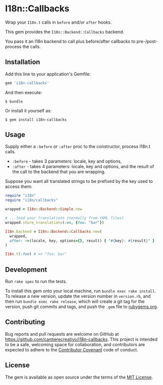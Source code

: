 # I18n::Callbacks

Wrap your `I18n.t` calls in `before` and/or `after` hooks.

This gem provides the `I18n::Backend::Callbacks` backend.

You pass it an I18n backend to call plus before/after callbacks to pre-/post-
process the calls.

## Installation

Add this line to your application's Gemfile:

```ruby
gem 'i18n-callbacks'
```

And then execute:

    $ bundle

Or install it yourself as:

    $ gem install i18n-callbacks

## Usage

Supply either a `:before` or `:after` proc to the constructor, process I18n.t
calls.

* `:before` - takes 3 parameters: locale, key and options,
* `:after` - takes 4 parameters: locale, key and options, and the result of
  the call to the backend that you are wrapping.

Suppose you want all translated strings to be prefixed by the key used to
access them:

```ruby
require "i18n"
require "i18n/callbacks"

wrapped = I18n::Backend::Simple.new

# ...load your translations (normally from YAML files)
wrapped.store_translations(:en, {foo: "bar"})

I18n.backend = I18n::Backend::Callbacks.new(
  wrapped,
  after: ->(locale, key, options={}, result) { "#{key}: #{result}" }
)

I18n.t(:foo) # => "foo: bar"
```

## Development

Run `rake spec` to run the tests.

To install this gem onto your local machine, run `bundle exec rake install`.
To release a new version, update the version number in `version.rb`, and then
run `bundle exec rake release`, which will create a git tag for the version,
push git commits and tags, and push the `.gem` file to [rubygems.org](https://rubygems.org).

## Contributing

Bug reports and pull requests are welcome on GitHub at
https://github.com/cantierecreativo/i18n-callbacks. This project is intended to
be a safe, welcoming space for collaboration, and contributors are expected to
adhere to the [Contributor Covenant](http://contributor-covenant.org) code of conduct.


## License

The gem is available as open source under the terms of the [MIT License](http://opensource.org/licenses/MIT).
